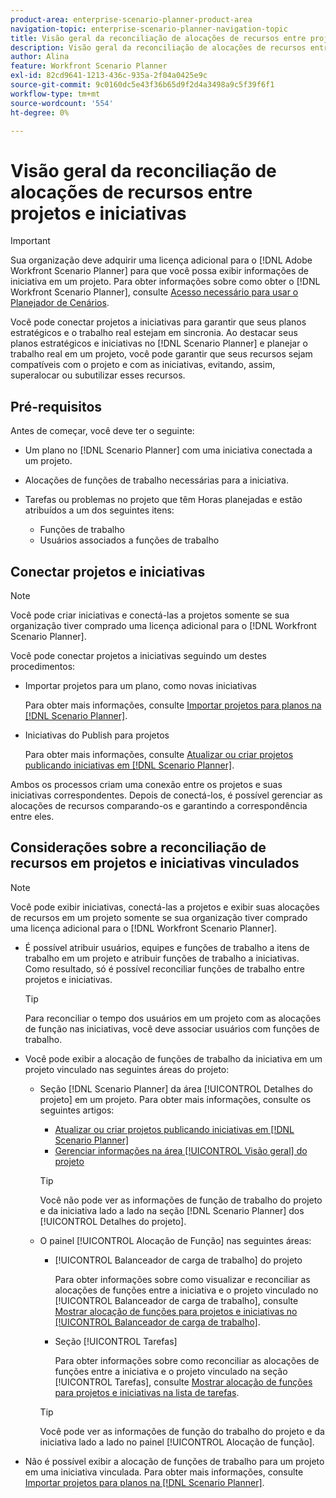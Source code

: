 ```yaml
---
product-area: enterprise-scenario-planner-product-area
navigation-topic: enterprise-scenario-planner-navigation-topic
title: Visão geral da reconciliação de alocações de recursos entre projetos e iniciativas
description: Visão geral da reconciliação de alocações de recursos entre projetos e iniciativas
author: Alina
feature: Workfront Scenario Planner
exl-id: 82cd9641-1213-436c-935a-2f04a0425e9c
source-git-commit: 9c0160dc5e43f36b65d9f2d4a3498a9c5f39f6f1
workflow-type: tm+mt
source-wordcount: '554'
ht-degree: 0%

---
```


# Visão geral da reconciliação de alocações de recursos entre projetos e iniciativas

>[!IMPORTANT]
>
>Sua organização deve adquirir uma licença adicional para o [!DNL Adobe Workfront Scenario Planner] para que você possa exibir informações de iniciativa em um projeto. Para obter informações sobre como obter o [!DNL Workfront Scenario Planner], consulte [Acesso necessário para usar o Planejador de Cenários](../scenario-planner/access-needed-to-use-sp.md).

<!--
<p data-mc-conditions="QuicksilverOrClassic.Draft mode">(NOTE: two more articles were added to split content from here according to where the reconciling can happen) </p>
-->

Você pode conectar projetos a iniciativas para garantir que seus planos estratégicos e o trabalho real estejam em sincronia. Ao destacar seus planos estratégicos e iniciativas no [!DNL Scenario Planner] e planejar o trabalho real em um projeto, você pode garantir que seus recursos sejam compatíveis com o projeto e com as iniciativas, evitando, assim, superalocar ou subutilizar esses recursos.

## Pré-requisitos

Antes de começar, você deve ter o seguinte:

* Um plano no [!DNL Scenario Planner] com uma iniciativa conectada a um projeto.
* Alocações de funções de trabalho necessárias para a iniciativa.
* Tarefas ou problemas no projeto que têm Horas planejadas e estão atribuídos a um dos seguintes itens:

   * Funções de trabalho
   * Usuários associados a funções de trabalho

## Conectar projetos e iniciativas

>[!NOTE]
>
>Você pode criar iniciativas e conectá-las a projetos somente se sua organização tiver comprado uma licença adicional para o [!DNL Workfront Scenario Planner].

Você pode conectar projetos a iniciativas seguindo um destes procedimentos:

* Importar projetos para um plano, como novas iniciativas

  Para obter mais informações, consulte [Importar projetos para planos na [!DNL Scenario Planner]](../scenario-planner/import-projects-to-plans.md).

* Iniciativas do Publish para projetos

  Para obter mais informações, consulte [Atualizar ou criar projetos publicando iniciativas em [!DNL Scenario Planner]](../scenario-planner/publish-scenarios-update-projects.md).

Ambos os processos criam uma conexão entre os projetos e suas iniciativas correspondentes. Depois de conectá-los, é possível gerenciar as alocações de recursos comparando-os e garantindo a correspondência entre eles.

## Considerações sobre a reconciliação de recursos em projetos e iniciativas vinculados

>[!NOTE]
>
>Você pode exibir iniciativas, conectá-las a projetos e exibir suas alocações de recursos em um projeto somente se sua organização tiver comprado uma licença adicional para o [!DNL Workfront Scenario Planner].

* É possível atribuir usuários, equipes e funções de trabalho a itens de trabalho em um projeto e atribuir funções de trabalho a iniciativas. Como resultado, só é possível reconciliar funções de trabalho entre projetos e iniciativas.

  >[!TIP]
  >
  >Para reconciliar o tempo dos usuários em um projeto com as alocações de função nas iniciativas, você deve associar usuários com funções de trabalho.

* Você pode exibir a alocação de funções de trabalho da iniciativa em um projeto vinculado nas seguintes áreas do projeto:

   * Seção [!DNL Scenario Planner] da área [!UICONTROL Detalhes do projeto] em um projeto. Para obter mais informações, consulte os seguintes artigos:

      * [Atualizar ou criar projetos publicando iniciativas em [!DNL Scenario Planner]](../scenario-planner/publish-scenarios-update-projects.md)
      * [Gerenciar informações na área [!UICONTROL Visão geral] do projeto](../manage-work/projects/manage-projects/understand-project-overview-area.md)

     >[!TIP]
     >
     >Você não pode ver as informações de função de trabalho do projeto e da iniciativa lado a lado na seção [!DNL Scenario Planner] dos [!UICONTROL Detalhes do projeto].

   * O painel [!UICONTROL Alocação de Função] nas seguintes áreas:

      * [!UICONTROL Balanceador de carga de trabalho] do projeto

        Para obter informações sobre como visualizar e reconciliar as alocações de funções entre a iniciativa e o projeto vinculado no [!UICONTROL Balanceador de carga de trabalho], consulte [Mostrar alocação de funções para projetos e iniciativas no [!UICONTROL Balanceador de carga de trabalho]](../scenario-planner/show-role-allocation-workload-balancer.md).

      * Seção [!UICONTROL Tarefas]

        Para obter informações sobre como reconciliar as alocações de funções entre a iniciativa e o projeto vinculado na seção [!UICONTROL Tarefas], consulte [Mostrar alocação de funções para projetos e iniciativas na lista de tarefas](../scenario-planner/show-role-allocation-task-list-nwe.md).

     >[!TIP]
     >
     >Você pode ver as informações de função do trabalho do projeto e da iniciativa lado a lado no painel [!UICONTROL Alocação de função].

* Não é possível exibir a alocação de funções de trabalho para um projeto em uma iniciativa vinculada. Para obter mais informações, consulte [Importar projetos para planos na [!DNL Scenario Planner]](../scenario-planner/import-projects-to-plans.md).

  <!--
  <MadCap:conditionalText data-mc-conditions="QuicksilverOrClassic.Draft mode">
  (NOTE: this might change - project job role visibility into initiative)
  </MadCap:conditionalText>
  -->
